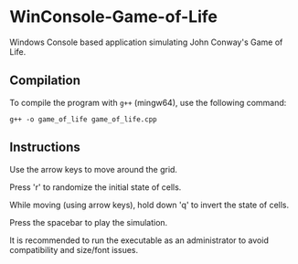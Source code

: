 # WinConsole-Game-of-Life

Windows Console based application simulating John Conway's Game of Life.

## Compilation
To compile the program with `g++` (mingw64), use the following command:

```g++ -o game_of_life game_of_life.cpp```

## Instructions
Use the arrow keys to move around the grid.

Press 'r' to randomize the initial state of cells.

While moving (using arrow keys), hold down 'q' to invert the state of cells.

Press the spacebar to play the simulation.

It is recommended to run the executable as an administrator to avoid compatibility and size/font issues.
